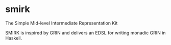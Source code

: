 # smirk

The Simple Mid-level Intermediate Representation Kit

SMIRK is inspired by GRIN and delivers an EDSL for writing monadic GRIN in Haskell.
